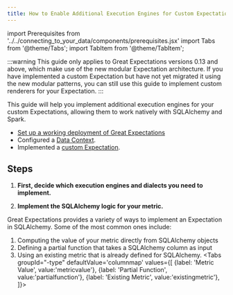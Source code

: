 ```yaml
---
title: How to Enable Additional Execution Engines for Custom Expectations
---
```

import Prerequisites from '../../connecting_to_your_data/components/prerequisites.jsx'
import Tabs from '@theme/Tabs';
import TabItem from '@theme/TabItem';

:::warning
This guide only applies to Great Expectations versions 0.13 and above, which make use of the new modular Expectation architecture. If you have implemented a custom Expectation but have not yet migrated it using the new modular patterns, you can still use this guide to implement custom renderers for your Expectation.
:::

This guide will help you implement additional execution engines for your custom Expectations, allowing them to work natively with SQLAlchemy and Spark. 

<Prerequisites>

- [Set up a working deployment of Great Expectations](../../../tutorials/getting_started/intro.md)
- Configured a [Data Context](../../../tutorials/getting_started/initialize_a_data_context.md).
- Implemented a [custom Expectation](../../../guides/expectations/creating_custom_expectations/how_to_create_custom_expectations.md).
    
</Prerequisites>

Steps
-----

1. **First, decide which execution engines and dialects you need to implement.**

2. **Implement the SQLAlchemy logic for your metric.**

Great Expectations provides a variety of ways to implement an Expectation in SQLAlchemy. Some of the most common ones include: 
1.  Computing the value of your metric directly from SQLAlchemy objects
2.  Defining a partial function that takes a SQLAlchemy column as input
3.  Using an existing metric that is already defined for SQLAlchemy. 
<Tabs
  groupId="-type"
  defaultValue='columnmap'
  values={[
  {label: 'Metric Value', value:'metricvalue'},
  {label: 'Partial Function', value:'partialfunction'},
  {label: 'Existing Metric', value:'existingmetric'},
  ]}>

<TabItem value="metricvalue">
</TabItem> 
  

<TabItem value="partialfunction">
</TabItem> 
  
<TabItem value="existingmetric">
</TabItem>

